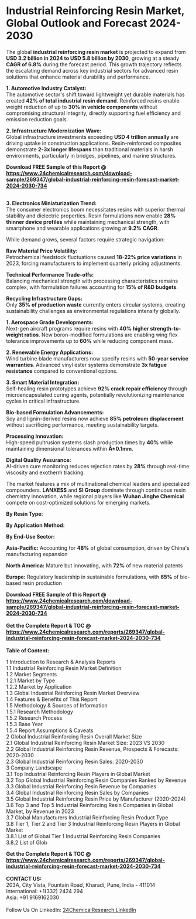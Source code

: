<h1>Industrial Reinforcing Resin Market, Global Outlook and Forecast 2024-2030</h1><p>The global <strong>industrial reinforcing resin market</strong> is projected to expand from <strong>USD 3.2 billion in 2024 to USD 5.8 billion by 2030</strong>, growing at a steady <strong>CAGR of 6.8%</strong> during the forecast period. This growth trajectory reflects the escalating demand across key industrial sectors for advanced resin solutions that enhance material durability and performance.</p><p><strong>1. Automotive Industry Catalyst:</strong><br>
The automotive sector's shift toward lightweight yet durable materials has created <strong>42% of total industrial resin demand</strong>. Reinforced resins enable weight reduction of up to <strong>30% in vehicle components</strong> without compromising structural integrity, directly supporting fuel efficiency and emission reduction goals.</p><p><strong>2. Infrastructure Modernization Wave:</strong><br>
Global infrastructure investments exceeding <strong>USD 4 trillion annually</strong> are driving uptake in construction applications. Resin-reinforced composites demonstrate <strong>2-3x longer lifespans</strong> than traditional materials in harsh environments, particularly in bridges, pipelines, and marine structures.</p><div><b>Download FREE Sample of this Report @ 
            <a href="https://www.24chemicalresearch.com/download-sample/269347/global-industrial-reinforcing-resin-forecast-market-2024-2030-734">
            https://www.24chemicalresearch.com/download-sample/269347/global-industrial-reinforcing-resin-forecast-market-2024-2030-734</a></b></div><br><p><strong>3. Electronics Miniaturization Trend:</strong><br>
The consumer electronics boom necessitates resins with superior thermal stability and dielectric properties. Resin formulations now enable <strong>28% thinner device profiles</strong> while maintaining mechanical strength, with smartphone and wearable applications growing at <strong>9.2% CAGR</strong>.</p><p>While demand grows, several factors require strategic navigation:</p><p><strong>Raw Material Price Volatility:</strong><br>
	Petrochemical feedstock fluctuations caused <strong>18-22% price variations</strong> in 2023, forcing manufacturers to implement quarterly pricing adjustments.</p><p><strong>Technical Performance Trade-offs:</strong><br>
	Balancing mechanical strength with processing characteristics remains complex, with formulation failures accounting for <strong>15% of R&amp;D budgets</strong>.</p><p><strong>Recycling Infrastructure Gaps:</strong><br>
	Only <strong>35% of production waste</strong> currently enters circular systems, creating sustainability challenges as environmental regulations intensify globally.</p><p><strong>1. Aerospace Grade Developments:</strong><br>
Next-gen aircraft programs require resins with <strong>40% higher strength-to-weight ratios</strong>. New boron-modified formulations are enabling wing flex tolerance improvements up to <strong>60%</strong> while reducing component mass.</p><p><strong>2. Renewable Energy Applications:</strong><br>
Wind turbine blade manufacturers now specify resins with <strong>50-year service warranties</strong>. Advanced vinyl ester systems demonstrate <strong>3x fatigue resistance</strong> compared to conventional options.</p><p><strong>3. Smart Material Integration:</strong><br>
Self-healing resin prototypes achieve <strong>92% crack repair efficiency</strong> through microencapsulated curing agents, potentially revolutionizing maintenance cycles in critical infrastructure.</p><p><strong>Bio-based Formulation Advancements:</strong><br>
	Soy and lignin-derived resins now achieve <strong>85% petroleum displacement</strong> without sacrificing performance, meeting sustainability targets.</p><p><strong>Processing Innovation:</strong><br>
	High-speed pultrusion systems slash production times by <strong>40%</strong> while maintaining dimensional tolerances within <strong>Â±0.1mm</strong>.</p><p><strong>Digital Quality Assurance:</strong><br>
	AI-driven cure monitoring reduces rejection rates by <strong>28%</strong> through real-time viscosity and exotherm tracking.</p><p>The market features a mix of multinational chemical leaders and specialized compounders. <strong>LANXESS</strong> and <strong>SI Group</strong> dominate through continuous resin chemistry innovation, while regional players like <strong>Wuhan Jinghe Chemical</strong> compete on cost-optimized solutions for emerging markets.</p><p><strong>By Resin Type:</strong></p><p><strong>By Application Method:</strong></p><p><strong>By End-Use Sector:</strong></p><p><strong>Asia-Pacific:</strong> Accounting for <strong>48%</strong> of global consumption, driven by China's manufacturing expansion</p><p><strong>North America:</strong> Mature but innovating, with <strong>72%</strong> of new material patents</p><p><strong>Europe:</strong> Regulatory leadership in sustainable formulations, with <strong>65%</strong> of bio-based resin production</p><div><b>Download FREE Sample of this Report @ 
            <a href="https://www.24chemicalresearch.com/download-sample/269347/global-industrial-reinforcing-resin-forecast-market-2024-2030-734">
            https://www.24chemicalresearch.com/download-sample/269347/global-industrial-reinforcing-resin-forecast-market-2024-2030-734</a></b></div><br><div><b>Get the Complete Report & TOC @ 
            <a href="https://www.24chemicalresearch.com/reports/269347/global-industrial-reinforcing-resin-forecast-market-2024-2030-734">
            https://www.24chemicalresearch.com/reports/269347/global-industrial-reinforcing-resin-forecast-market-2024-2030-734</a></b></div><br>
            <b>Table of Content:</b><p>1 Introduction to Research & Analysis Reports<br />
    1.1 Industrial Reinforcing Resin Market Definition<br />
    1.2 Market Segments<br />
        1.2.1 Market by Type<br />
        1.2.2 Market by Application<br />
    1.3 Global Industrial Reinforcing Resin Market Overview<br />
    1.4 Features & Benefits of This Report<br />
    1.5 Methodology & Sources of Information<br />
        1.5.1 Research Methodology<br />
        1.5.2 Research Process<br />
        1.5.3 Base Year<br />
        1.5.4 Report Assumptions & Caveats<br />
2 Global Industrial Reinforcing Resin Overall Market Size<br />
    2.1 Global Industrial Reinforcing Resin Market Size: 2023 VS 2030<br />
    2.2 Global Industrial Reinforcing Resin Revenue, Prospects & Forecasts: 2020-2030<br />
    2.3 Global Industrial Reinforcing Resin Sales: 2020-2030<br />
3 Company Landscape<br />
    3.1 Top Industrial Reinforcing Resin Players in Global Market<br />
    3.2 Top Global Industrial Reinforcing Resin Companies Ranked by Revenue<br />
    3.3 Global Industrial Reinforcing Resin Revenue by Companies<br />
    3.4 Global Industrial Reinforcing Resin Sales by Companies<br />
    3.5 Global Industrial Reinforcing Resin Price by Manufacturer (2020-2024)<br />
    3.6 Top 3 and Top 5 Industrial Reinforcing Resin Companies in Global Market, by Revenue in 2023<br />
    3.7 Global Manufacturers Industrial Reinforcing Resin Product Type<br />
    3.8 Tier 1, Tier 2 and Tier 3 Industrial Reinforcing Resin Players in Global Market<br />
        3.8.1 List of Global Tier 1 Industrial Reinforcing Resin Companies<br />
        3.8.2 List of Glob</p><div><b>Get the Complete Report & TOC @ 
            <a href="https://www.24chemicalresearch.com/reports/269347/global-industrial-reinforcing-resin-forecast-market-2024-2030-734">
            https://www.24chemicalresearch.com/reports/269347/global-industrial-reinforcing-resin-forecast-market-2024-2030-734</a></b></div><br><b>CONTACT US:</b><br>
            203A, City Vista, Fountain Road, Kharadi, Pune, India - 411014<br>
            International: +1(332) 2424 294<br>
            Asia: +91 9169162030 <br><br>
            Follow Us On LinkedIn: <a href="https://www.linkedin.com/company/24chemicalresearch/">24ChemicalResearch LinkedIn</a>
